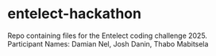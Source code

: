 # entelect-hackathon
Repo containing files for the Entelect coding challenge 2025. <br>
Participant Names: Damian Nel, Josh Danin, Thabo Mabitsela
